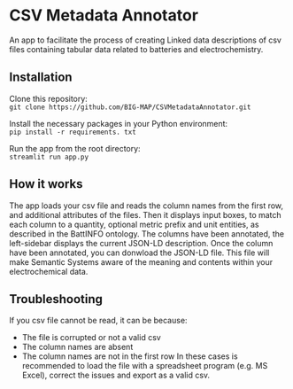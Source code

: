 # CSV Metadata Annotator
An app to facilitate the process of creating Linked data descriptions of csv files containing tabular data related to batteries and electrochemistry.

## Installation
Clone this repository:  
 `git clone https://github.com/BIG-MAP/CSVMetadataAnnotator.git`  

Install the necessary packages in your Python environment:  
`pip install -r requirements. txt`  

Run the app from the root directory:  
`streamlit run app.py`

## How it works
The app loads your csv file and reads the column names from the first row, and additional attributes of the files. Then it displays input boxes, to match each column to a quantity, optional metric prefix and unit entities, as described in the BattINFO ontology. The columns have been annotated, the left-sidebar displays the current JSON-LD description. Once the column have been annotated, you can donwload the JSON-LD file. This file will make Semantic Systems aware of the meaning and contents within your electrochemical data.

## Troubleshooting
If you csv file cannot be read, it can be because:
* The file is corrupted or not a valid csv
* The column names are absent
* The column names are not in the first row
In these cases is recommended to load the file with a spreadsheet program (e.g. MS Excel), correct the issues and export as a valid csv.
